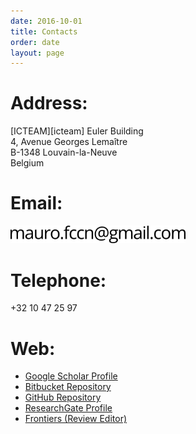 ```yaml
---
date: 2016-10-01
title: Contacts
order: date
layout: page
---
```


# Address:

[ICTEAM][icteam] Euler Building<br/>
4, Avenue Georges Lemaître<br/>
B-1348 Louvain-la-Neuve<br/>
Belgium

# Email:

<img src='/files/email.png' style='max-width:20em;'>

# Telephone:

+32 10 47 25 97

# Web:

- [Google Scholar Profile](http://scholar.google.it/citations?user=CbeKfM4AAAAJ)
- [Bitbucket Repository](https://bitbucket.org/maurofaccin)
- [GitHub Repository](https://www.github.com/maurofaccin)
- [ResearchGate Profile](http://www.researchgate.net/profile/Mauro_Faccin)
- [Frontiers (Review Editor)](http://community.frontiersin.org/people/MauroFaccin/104713)


